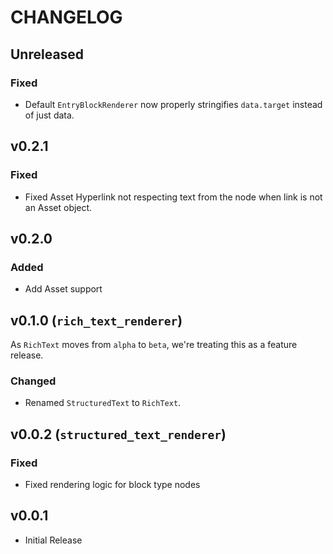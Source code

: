 # CHANGELOG

## Unreleased
### Fixed
* Default `EntryBlockRenderer` now properly stringifies `data.target` instead of just data.

## v0.2.1

### Fixed
* Fixed Asset Hyperlink not respecting text from the node when link is not an Asset object.

## v0.2.0

### Added
* Add Asset support

## v0.1.0 (`rich_text_renderer`)

As `RichText` moves from `alpha` to `beta`, we're treating this as a feature release.

### Changed
* Renamed `StructuredText` to `RichText`.

## v0.0.2 (`structured_text_renderer`)

### Fixed
* Fixed rendering logic for block type nodes

## v0.0.1

* Initial Release
